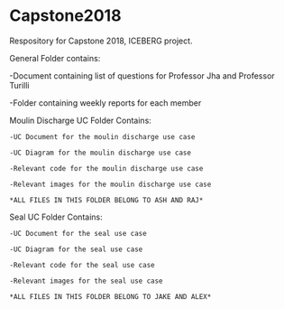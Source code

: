 # Capstone2018
Respository for Capstone 2018, ICEBERG project.

General Folder contains:
  
  -Document containing list of questions for Professor Jha and Professor Turilli
  
  -Folder containing weekly reports for each member
  
 Moulin Discharge UC Folder Contains:
    
    -UC Document for the moulin discharge use case
    
    -UC Diagram for the moulin discharge use case
    
    -Relevant code for the moulin discharge use case
    
    -Relevant images for the moulin discharge use case
    
    *ALL FILES IN THIS FOLDER BELONG TO ASH AND RAJ*
    
  Seal UC Folder Contains:
    
    -UC Document for the seal use case
    
    -UC Diagram for the seal use case
    
    -Relevant code for the seal use case
    
    -Relevant images for the seal use case
    
    *ALL FILES IN THIS FOLDER BELONG TO JAKE AND ALEX* 
